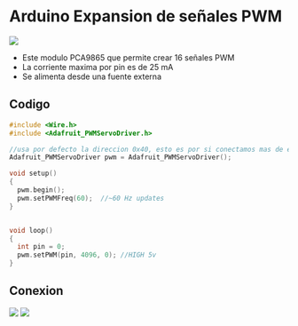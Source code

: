 # Arduino Expansion de señales PWM

<img src="https://github.com/IDiegoUlises/Arduino-Expansion-De-PWM/blob/master/Images/modulo-pwm.png"  >

* Este modulo PCA9865 que permite crear 16 señales PWM
* La corriente maxima por pin es de 25 mA
* Se alimenta desde una fuente externa

## Codigo
```c++
#include <Wire.h>
#include <Adafruit_PWMServoDriver.h>

//usa por defecto la direccion 0x40, esto es por si conectamos mas de estos modulos al mismo tiempo
Adafruit_PWMServoDriver pwm = Adafruit_PWMServoDriver();

void setup()
{
  pwm.begin();
  pwm.setPWMFreq(60);  //~60 Hz updates
}


void loop()
{
  int pin = 0;
  pwm.setPWM(pin, 4096, 0); //HIGH 5v
}
```
## Conexion

<img src="https://github.com/IDiegoUlises/Arduino-Expansion-De-PWM/blob/master/Images/Conexion.png"  >

<img src="https://github.com/IDiegoUlises/Arduino-Expansion-De-PWM/blob/master/Images/Conexion-Del-Modulo-PCA9685.png"  >


